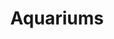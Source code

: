 ---
title: Aquariums
longTitle: 'Aquariums'
tags:
- gccommon
narrowerTerm:
- "[[Recreational facilities]]"
relatedTerm:
- "[[Protected species Aquatic animals]]"
---